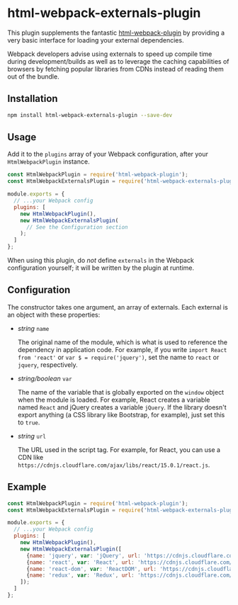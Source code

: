 # html-webpack-externals-plugin
This plugin supplements the fantastic [html-webpack-plugin](https://github.com/ampedandwired/html-webpack-plugin) by providing a very basic interface for loading your external dependencies.

Webpack developers advise using externals to speed up compile time during development/builds as well as to leverage the caching capabilities of browsers by fetching popular libraries from CDNs instead of reading them out of the bundle.

## Installation
```sh
npm install html-webpack-externals-plugin --save-dev
```

## Usage
Add it to the `plugins` array of your Webpack configuration, after your `HtmlWebpackPlugin` instance.

```js
const HtmlWebpackPlugin = require('html-webpack-plugin');
const HtmlWebpackExternalsPlugin = require('html-webpack-externals-plugin');

module.exports = {
  // ...your Webpack config
  plugins: [
    new HtmlWebpackPlugin(),
    new HtmlWebpackExternalsPlugin(
      // See the Configuration section
    );
  ]
};
```

When using this plugin, do *not* define `externals` in the Webpack configuration yourself; it will be written by the plugin at runtime.

## Configuration
The constructor takes one argument, an array of externals. Each external is an object with these properties:
* *string* `name`

  The original name of the module, which is what is used to reference the dependency in application code. For example, if you write `import React from 'react'` or `var $ = require('jquery')`, set the name to `react` or `jquery`, respectively.

* *string/boolean* `var`

  The name of the variable that is globally exported on the `window` object when the module is loaded. For example, React creates a variable named `React` and jQuery creates a variable `jQuery`. If the library doesn't export anything (a CSS library like Bootstrap, for example), just set this to `true`.

* *string* `url`

  The URL used in the script tag. For example, for React, you can use a CDN like `https://cdnjs.cloudflare.com/ajax/libs/react/15.0.1/react.js`.

## Example
```js
const HtmlWebpackPlugin = require('html-webpack-plugin');
const HtmlWebpackExternalsPlugin = require('html-webpack-externals-plugin');

module.exports = {
  // ...your Webpack config
  plugins: [
    new HtmlWebpackPlugin(),
    new HtmlWebpackExternalsPlugin([
      {name: 'jquery', var: 'jQuery', url: 'https://cdnjs.cloudflare.com/ajax/libs/jquery/1.12.4/jquery.js'},
      {name: 'react', var: 'React', url: 'https://cdnjs.cloudflare.com/ajax/libs/react/15.0.1/react.js'},
      {name: 'react-dom', var: 'ReactDOM', url: 'https://cdnjs.cloudflare.com/ajax/libs/react/15.0.1/react-dom.js'},
      {name: 'redux', var: 'Redux', url: 'https://cdnjs.cloudflare.com/ajax/libs/redux/3.6.0/redux.js'}
    ]);
  ]
};
```
